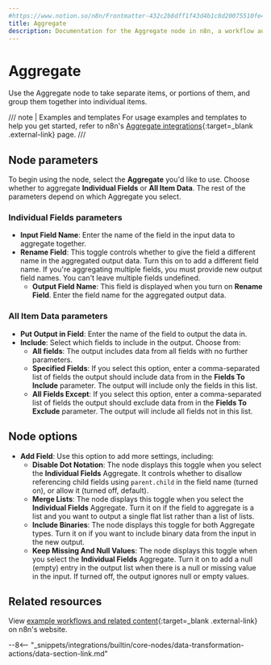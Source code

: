 ```yaml
---
#https://www.notion.so/n8n/Frontmatter-432c2b8dff1f43d4b1c8d20075510fe4
title: Aggregate
description: Documentation for the Aggregate node in n8n, a workflow automation platform. Includes guidance on usage, and links to examples.
---
```


# Aggregate

Use the Aggregate node to take separate items, or portions of them, and group them together into individual items.


///  note  | Examples and templates
For usage examples and templates to help you get started, refer to n8n's [Aggregate integrations](https://n8n.io/integrations/aggregate/){:target=_blank .external-link} page.
///

## Node parameters

To begin using the node, select the **Aggregate** you'd like to use. Choose whether to aggregate **Individual Fields** or **All Item Data**. The rest of the parameters depend on which Aggregate you select.

### Individual Fields parameters

* **Input Field Name**: Enter the name of the field in the input data to aggregate together.
* **Rename Field**: This toggle controls whether to give the field a different name in the aggregated output data. Turn this on to add a different field name. If you're aggregating multiple fields, you must provide new output field names. You can't leave multiple fields undefined.
	* **Output Field Name**: This field is displayed when you turn on **Rename Field**. Enter the field name for the aggregated output data.

### All Item Data parameters

* **Put Output in Field**: Enter the name of the field to output the data in.
* **Include**: Select which fields to include in the output. Choose from:
	* **All fields**: The output includes data from all fields with no further parameters.
	* **Specified Fields**: If you select this option, enter a comma-separated list of fields the output should include data from in the **Fields To Include** parameter. The output will include only the fields in this list.
	* **All Fields Except**: If you select this option, enter a comma-separated list of fields the output should exclude data from in the **Fields To Exclude** parameter. The output will include all fields not in this list.

## Node options

* **Add Field**: Use this option to add more settings, including:
	* **Disable Dot Notation**: The node displays this toggle when you select the **Individual Fields** Aggregate. It controls whether to disallow referencing child fields using `parent.child` in the field name (turned on), or allow it (turned off, default).
	* **Merge Lists**: The node displays this toggle when you select the **Individual Fields** Aggregate. Turn it on if the field to aggregate is a list and you want to output a single flat list rather than a list of lists.
	* **Include Binaries**: The node displays this toggle for both Aggregate types. Turn it on if you want to include binary data from the input in the new output.
	* **Keep Missing And Null Values**: The node displays this toggle when you select the **Individual Fields** Aggregate. Turn it on to add a null (empty) entry in the output list when there is a null or missing value in the input. If turned off, the output ignores null or empty values.



## Related resources

View [example workflows and related content](https://n8n.io/integrations/aggregate/){:target=_blank .external-link} on n8n's website.

--8<-- "_snippets/integrations/builtin/core-nodes/data-transformation-actions/data-section-link.md"
